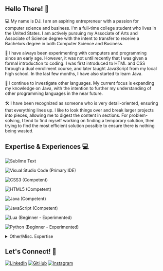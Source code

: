 ## Hello There! 👋

💻 My name is DJ. I am an aspiring entrepreneur with a passion for computer science and business. I'm a full-time college student who lives in the United States. I am actively pursuing my Associate of Arts and Associate of Science degree with the intent to transfer to receive a Bachelors degree in both Computer Science and Business.

🧠 I have always been experimenting with computers and programming since an early age. However, it was not until recently that I was given a formal introduction to coding. I was first introduced to HTML and CSS through a dual enrollment course, and later taught JavaScript from my local high school. In the last few months, I have also started to learn Java.

🌱 I continue to investigate other languages. My current focus is expanding my knowledge on Java, with the intention to further my understanding of other programming languages in the near future.

🛠️ I have been recognized as someone who is very detail-oriented, ensuring that everything lines up. I like to look things over and break larger projects into pieces, allowing me to digest the content in sections. For problem-solving, I tend to find myself working on finding a temporary solution, then trying to find the most efficient solution possible to ensure there is nothing being wasted.

<!-- ## Featured Publications 📰


## Featured Projects 📂-->


## Expertise & Experiences 💻
![Sublime Text](https://img.shields.io/badge/sublime_text-%23575757.svg?style=for-the-badge&logo=sublime-text&logoColor=important)

![Visual Studio Code](https://img.shields.io/badge/Visual%20Studio%20Code-0078d7.svg?style=for-the-badge&logo=visual-studio-code&logoColor=white) (Primary IDE)


![CSS3](https://img.shields.io/badge/css3-%231572B6.svg?style=for-the-badge&logo=css3&logoColor=white) (Competent)

![HTML5](https://img.shields.io/badge/html5-%23E34F26.svg?style=for-the-badge&logo=html5&logoColor=white) (Competent)


![Java](https://img.shields.io/badge/java-%23ED8B00.svg?style=for-the-badge&logo=openjdk&logoColor=white) (Competent)

![JavaScript](https://img.shields.io/badge/javascript-%23323330.svg?style=for-the-badge&logo=javascript&logoColor=%23F7DF1E) (Competent)

![Lua](https://img.shields.io/badge/lua-%232C2D72.svg?style=for-the-badge&logo=lua&logoColor=white) (Beginner - Experimented)

![Python](https://img.shields.io/badge/python-3670A0?style=for-the-badge&logo=python&logoColor=ffdd54) (Beginner - Experimented)



<details><summary>Other/Misc. Expertise</summary>
  <img src=https://img.shields.io/badge/Medium-12100E?style=for-the-badge&logo=medium&logoColor=white>

  
  <img src=https://img.shields.io/badge/wix-000?style=for-the-badge&logo=wix&logoColor=white> (Primary Website Builder)

  
  <img src=https://img.shields.io/badge/Google%20Drive-4285F4?style=for-the-badge&logo=googledrive&logoColor=white>
  
  <img src=https://img.shields.io/badge/Microsoft_Excel-217346?style=for-the-badge&logo=microsoft-excel&logoColor=white>
  
  <img src=https://img.shields.io/badge/Microsoft_PowerPoint-B7472A?style=for-the-badge&logo=microsoft-powerpoint&logoColor=white>
  
  <img src=https://img.shields.io/badge/Microsoft_Word-2B579A?style=for-the-badge&logo=microsoft-word&logoColor=white>
  
  
  <img src=https://img.shields.io/badge/adobe-%23FF0000.svg?style=for-the-badge&logo=adobe&logoColor=white>
  
  <img src=https://img.shields.io/badge/adobe%20photoshop-%2331A8FF.svg?style=for-the-badge&logo=adobe%20photoshop&logoColor=white>
  
  <img src=https://img.shields.io/badge/Adobe%20Premiere%20Pro-9999FF.svg?style=for-the-badge&logo=Adobe%20Premiere%20Pro&logoColor=white>
  
  
  <img src=https://img.shields.io/badge/Canva-%2300C4CC.svg?style=for-the-badge&logo=Canva&logoColor=white> (Primary Design Software)
</details>


## Let's Connect! 📡
[![LinkedIn](https://img.shields.io/badge/linkedin-%230077B5.svg?style=for-the-badge&logo=linkedin&logoColor=white)](https://www.linkedin.com/in/davidlordjr/)
[![GitHub](https://img.shields.io/badge/github-%23121011.svg?style=for-the-badge&logo=github&logoColor=white)](https://github.com/dlord1410)
[![Instagram](https://img.shields.io/badge/Instagram-%23E4405F.svg?style=for-the-badge&logo=Instagram&logoColor=white)](https://www.instagram.com/dlord1410/)

